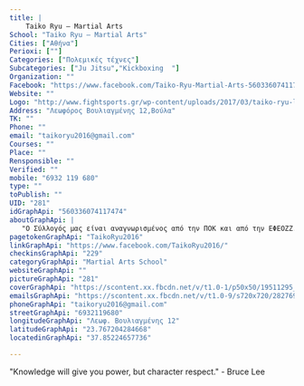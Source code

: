 ```yaml
---
title: |
    Taiko Ryu – Martial Arts
School: "Taiko Ryu – Martial Arts"
Cities: ["Αθήνα"]
Perioxi: [""]
Categories: ["Πολεμικές τέχνες"]
Subcategories: ["Ju Jitsu","Kickboxing  "]
Organization: ""
Facebook: "https://www.facebook.com/Taiko-Ryu-Martial-Arts-560336074117474/"
Website: ""
Logo: "http://www.fightsports.gr/wp-content/uploads/2017/03/taiko-ryu-logo.jpg"
Address: "Λεωφόρος Βουλιαγμένης 12,Βούλα"
TK: ""
Phone: ""
email: "taikoryu2016@gmail.com"
Courses: ""
Place: ""
Rensponsible: ""
Verified: ""
mobile: "6932 119 680"
type: ""
toPublish: ""
UID: "281"
idGraphApi: "560336074117474"
aboutGraphApi: | 
   "Ο Σύλλογός μας είναι αναγνωρισμένος από την ΠΟΚ και από την ΕΦΕΟΖΖ. Διδάσκουμε Kick Boxing, Παρασιακό Ju Jitsu και Warrior Fitness."
pagetokenGraphApi: "TaikoRyu2016"
linkGraphApi: "https://www.facebook.com/TaikoRyu2016/"
checkinsGraphApi: "229"
categoryGraphApi: "Martial Arts School"
websiteGraphApi: ""
pictureGraphApi: "281"
coverGraphApi: "https://scontent.xx.fbcdn.net/v/t1.0-1/p50x50/19511295_806301876187558_167297139829737619_n.jpg?oh=a499c651921a4412e3d4f13caf1abd2e&amp;oe=5B3539FD"
emailsGraphApi: "https://scontent.xx.fbcdn.net/v/t1.0-9/s720x720/28276924_933010730183338_6834178391976853471_n.jpg?oh=6215c040a44eb08b8daa79fa61666010&amp;oe=5B4585CB"
phoneGraphApi: "taikoryu2016@gmail.com"
streetGraphApi: "6932119680"
longitudeGraphApi: "Λεωφ. Βουλιαγμένης 12"
latitudeGraphApi: "23.767204284668"
locatedinGraphApi: "37.85224657736"

---
```


&quot;Knowledge will give you power, but character respect.&quot; - Bruce Lee

